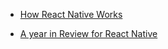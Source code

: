  - [How React Native Works](https://medium.com/front-end-weekly/how-does-react-native-work-understanding-the-architecture-d9d714e402e0)

 - [A year in Review for React Native](https://www.youtube.com/watch?v=KhN_qwQL0R0)